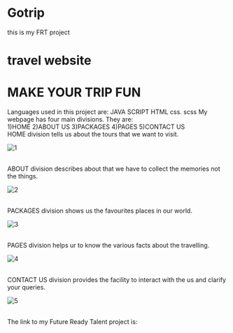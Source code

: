 # Gotrip
this is my FRT project
# travel website
<h1>MAKE YOUR TRIP FUN</h1>
  Languages used in this project are:
  JAVA SCRIPT
  HTML
  css.
  scss
  My webpage has four main divisions.
  They are:
 <br>
 1)HOME
 2)ABOUT US
 3)PACKAGES
 4)PAGES
 5)CONTACT US
 <br>
 HOME division tells us about the tours that we want to visit.
 <br>



  
  
  
  
  
  
  ![1](https://user-images.githubusercontent.com/90298231/183234327-31da9e8a-b834-4e75-acfe-8c5baebdc42b.JPG)

  
  
  
  
  
  
  
  <br>
  ABOUT division describes about that we have to collect the memories not the things.
  <br>
  
  
  
  
  
  
  
  
  
  ![2](https://user-images.githubusercontent.com/90298231/183234337-2535df94-4a2e-48e5-a409-3144be7fbd50.JPG)

  
  
  
  
  
  
  
  <br>
  PACKAGES division shows us the favourites places in our world.
  <br>


  
  
  
  
  
  
  ![3](https://user-images.githubusercontent.com/90298231/183234342-f6ce48fd-b9b9-441d-a9af-4295a40cda82.JPG)

  
  
  
  
  
  
  <br>
  PAGES division helps ur to know the various facts about the travelling.
  <br>

  
  
  
  
  
  
  
  ![4](https://user-images.githubusercontent.com/90298231/183234424-a0071abf-cad5-49c6-a188-b3b4ed430053.JPG)

  
  
  
  
  <br>
  CONTACT US  division provides the facility to interact with the us and clarify your queries.
  <br>

  
  
  
  
  
  
  ![5](https://user-images.githubusercontent.com/90298231/183234431-cab6f0e0-da87-46c5-8dc1-65bd1d428c8e.JPG)

  
  
   
   
   
   
  <br>
  The link to my Future Ready Talent project is:

